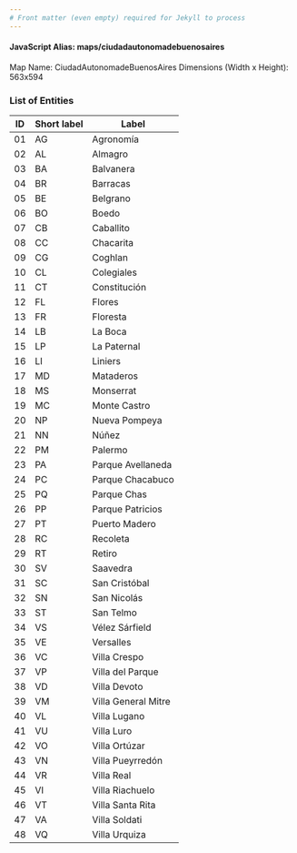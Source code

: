 ```yaml
---
# Front matter (even empty) required for Jekyll to process
---
```


#### JavaScript Alias: maps/ciudadautonomadebuenosaires

Map Name: CiudadAutonomadeBuenosAires
Dimensions (Width x Height): 563x594

### List of Entities

| ID  | Short label | Label               |
| --- | ----------- | ------------------- |
| 01  | AG     | Agronomía             |
| 02  | AL     | Almagro               |
| 03  | BA     | Balvanera             |
| 04  | BR     | Barracas              |
| 05  | BE     | Belgrano              |
| 06  | BO     | Boedo                 |
| 07  | CB     | Caballito             |
| 08  | CC     | Chacarita             |
| 09  | CG     | Coghlan               |
| 10  | CL     | Colegiales            |
| 11  | CT     | Constitución          |
| 12  | FL     | Flores                |
| 13  | FR     | Floresta              |
| 14  | LB     | La Boca               |
| 15  | LP     | La Paternal           |
| 16  | LI     | Liniers               |
| 17  | MD     | Mataderos             |
| 18  | MS     | Monserrat             |
| 19  | MC     | Monte Castro          |
| 20  | NP     | Nueva Pompeya         |
| 21  | NN     | Núñez                 |
| 22  | PM     | Palermo               |
| 23  | PA     | Parque Avellaneda     |
| 24  | PC     | Parque Chacabuco      |
| 25  | PQ     | Parque Chas           |
| 26  | PP     | Parque Patricios      |
| 27  | PT     | Puerto Madero         |
| 28  | RC     | Recoleta              |
| 29  | RT     | Retiro                |
| 30  | SV     | Saavedra              |
| 31  | SC     | San Cristóbal         |
| 32  | SN     | San Nicolás           |
| 33  | ST     | San Telmo             |
| 34  | VS     | Vélez Sárfield        |
| 35  | VE     | Versalles             |
| 36  | VC     | Villa Crespo          |
| 37  | VP     | Villa del Parque      |
| 38  | VD     | Villa Devoto          |
| 39  | VM     | Villa General Mitre   |
| 40  | VL     | Villa Lugano          |
| 41  | VU     | Villa Luro            |
| 42  | VO     | Villa Ortúzar         |
| 43  | VN     | Villa Pueyrredón      |
| 44  | VR     | Villa Real            |
| 45  | VI     | Villa Riachuelo       |
| 46  | VT     | Villa Santa Rita      |
| 47  | VA     | Villa Soldati         |
| 48  | VQ     | Villa Urquiza         |
